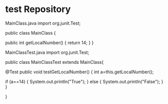 # test Repository
MainClass.java
import org.junit.Test;

public class MainClass {

public int getLocalNumber()
{
return 14;
}
}


MainClassTest.java
import org.junit.Test;

public class MainClassTest extends MainClass{

@Test
public void testGetLocalNumber()
{
int a=this.getLocalNumber();

if (a==14) {
System.out.println("True");
} else {
System.out.println("False");
}
}

}
